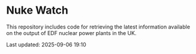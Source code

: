 # Nuke Watch

This repository includes code for retrieving the latest information available on the output of EDF nuclear power plants in the UK.

Last updated: 2025-09-06 19:10